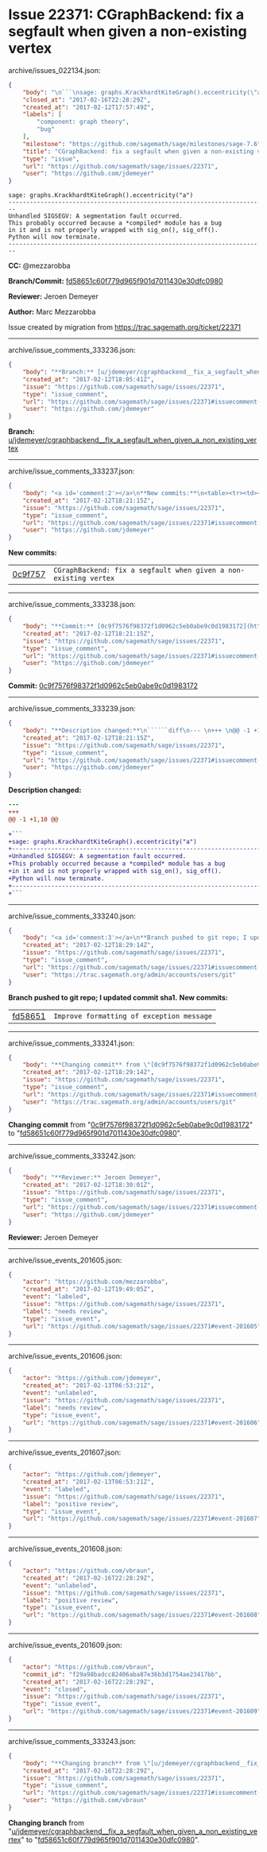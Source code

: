 # Issue 22371: CGraphBackend: fix a segfault when given a non-existing vertex

archive/issues_022134.json:
```json
{
    "body": "\n```\nsage: graphs.KrackhardtKiteGraph().eccentricity(\"a\")\n------------------------------------------------------------------------\nUnhandled SIGSEGV: A segmentation fault occurred.\nThis probably occurred because a *compiled* module has a bug\nin it and is not properly wrapped with sig_on(), sig_off().\nPython will now terminate.\n------------------------------------------------------------------------\n```\n\n**CC:**  @mezzarobba\n\n**Branch/Commit:** [fd58651c60f779d965f901d7011430e30dfc0980](https://github.com/sagemath/sagetrac-mirror/commit/fd58651c60f779d965f901d7011430e30dfc0980)\n\n**Reviewer:** Jeroen Demeyer\n\n**Author:** Marc Mezzarobba\n\nIssue created by migration from https://trac.sagemath.org/ticket/22371\n\n",
    "closed_at": "2017-02-16T22:28:29Z",
    "created_at": "2017-02-12T17:57:49Z",
    "labels": [
        "component: graph theory",
        "bug"
    ],
    "milestone": "https://github.com/sagemath/sage/milestones/sage-7.6",
    "title": "CGraphBackend: fix a segfault when given a non-existing vertex",
    "type": "issue",
    "url": "https://github.com/sagemath/sage/issues/22371",
    "user": "https://github.com/jdemeyer"
}
```

```
sage: graphs.KrackhardtKiteGraph().eccentricity("a")
------------------------------------------------------------------------
Unhandled SIGSEGV: A segmentation fault occurred.
This probably occurred because a *compiled* module has a bug
in it and is not properly wrapped with sig_on(), sig_off().
Python will now terminate.
------------------------------------------------------------------------
```

**CC:**  @mezzarobba

**Branch/Commit:** [fd58651c60f779d965f901d7011430e30dfc0980](https://github.com/sagemath/sagetrac-mirror/commit/fd58651c60f779d965f901d7011430e30dfc0980)

**Reviewer:** Jeroen Demeyer

**Author:** Marc Mezzarobba

Issue created by migration from https://trac.sagemath.org/ticket/22371





---

archive/issue_comments_333236.json:
```json
{
    "body": "**Branch:** [u/jdemeyer/cgraphbackend__fix_a_segfault_when_given_a_non_existing_vertex](https://github.com/sagemath/sagetrac-mirror/tree/u/jdemeyer/cgraphbackend__fix_a_segfault_when_given_a_non_existing_vertex)",
    "created_at": "2017-02-12T18:05:41Z",
    "issue": "https://github.com/sagemath/sage/issues/22371",
    "type": "issue_comment",
    "url": "https://github.com/sagemath/sage/issues/22371#issuecomment-333236",
    "user": "https://github.com/jdemeyer"
}
```

**Branch:** [u/jdemeyer/cgraphbackend__fix_a_segfault_when_given_a_non_existing_vertex](https://github.com/sagemath/sagetrac-mirror/tree/u/jdemeyer/cgraphbackend__fix_a_segfault_when_given_a_non_existing_vertex)



---

archive/issue_comments_333237.json:
```json
{
    "body": "<a id='comment:2'></a>\n**New commits:**\n<table><tr><td><a href=\"https://github.com/sagemath/sagetrac-mirror/commit/0c9f7576f98372f1d0962c5eb0abe9c0d1983172\">0c9f757</a></td><td><code>CGraphBackend: fix a segfault when given a non-existing vertex</code></td></tr></table>\n",
    "created_at": "2017-02-12T18:21:15Z",
    "issue": "https://github.com/sagemath/sage/issues/22371",
    "type": "issue_comment",
    "url": "https://github.com/sagemath/sage/issues/22371#issuecomment-333237",
    "user": "https://github.com/jdemeyer"
}
```

<a id='comment:2'></a>
**New commits:**
<table><tr><td><a href="https://github.com/sagemath/sagetrac-mirror/commit/0c9f7576f98372f1d0962c5eb0abe9c0d1983172">0c9f757</a></td><td><code>CGraphBackend: fix a segfault when given a non-existing vertex</code></td></tr></table>




---

archive/issue_comments_333238.json:
```json
{
    "body": "**Commit:** [0c9f7576f98372f1d0962c5eb0abe9c0d1983172](https://github.com/sagemath/sagetrac-mirror/commit/0c9f7576f98372f1d0962c5eb0abe9c0d1983172)",
    "created_at": "2017-02-12T18:21:15Z",
    "issue": "https://github.com/sagemath/sage/issues/22371",
    "type": "issue_comment",
    "url": "https://github.com/sagemath/sage/issues/22371#issuecomment-333238",
    "user": "https://github.com/jdemeyer"
}
```

**Commit:** [0c9f7576f98372f1d0962c5eb0abe9c0d1983172](https://github.com/sagemath/sagetrac-mirror/commit/0c9f7576f98372f1d0962c5eb0abe9c0d1983172)



---

archive/issue_comments_333239.json:
```json
{
    "body": "**Description changed:**\n``````diff\n--- \n+++ \n@@ -1 +1,10 @@\n \n+```\n+sage: graphs.KrackhardtKiteGraph().eccentricity(\"a\")\n+------------------------------------------------------------------------\n+Unhandled SIGSEGV: A segmentation fault occurred.\n+This probably occurred because a *compiled* module has a bug\n+in it and is not properly wrapped with sig_on(), sig_off().\n+Python will now terminate.\n+------------------------------------------------------------------------\n+```\n``````\n",
    "created_at": "2017-02-12T18:21:15Z",
    "issue": "https://github.com/sagemath/sage/issues/22371",
    "type": "issue_comment",
    "url": "https://github.com/sagemath/sage/issues/22371#issuecomment-333239",
    "user": "https://github.com/jdemeyer"
}
```

**Description changed:**
``````diff
--- 
+++ 
@@ -1 +1,10 @@
 
+```
+sage: graphs.KrackhardtKiteGraph().eccentricity("a")
+------------------------------------------------------------------------
+Unhandled SIGSEGV: A segmentation fault occurred.
+This probably occurred because a *compiled* module has a bug
+in it and is not properly wrapped with sig_on(), sig_off().
+Python will now terminate.
+------------------------------------------------------------------------
+```
``````




---

archive/issue_comments_333240.json:
```json
{
    "body": "<a id='comment:3'></a>\n**Branch pushed to git repo; I updated commit sha1.** **New commits:**\n<table><tr><td><a href=\"https://github.com/sagemath/sagetrac-mirror/commit/fd58651c60f779d965f901d7011430e30dfc0980\">fd58651</a></td><td><code>Improve formatting of exception message</code></td></tr></table>\n",
    "created_at": "2017-02-12T18:29:14Z",
    "issue": "https://github.com/sagemath/sage/issues/22371",
    "type": "issue_comment",
    "url": "https://github.com/sagemath/sage/issues/22371#issuecomment-333240",
    "user": "https://trac.sagemath.org/admin/accounts/users/git"
}
```

<a id='comment:3'></a>
**Branch pushed to git repo; I updated commit sha1.** **New commits:**
<table><tr><td><a href="https://github.com/sagemath/sagetrac-mirror/commit/fd58651c60f779d965f901d7011430e30dfc0980">fd58651</a></td><td><code>Improve formatting of exception message</code></td></tr></table>




---

archive/issue_comments_333241.json:
```json
{
    "body": "**Changing commit** from \"[0c9f7576f98372f1d0962c5eb0abe9c0d1983172](https://github.com/sagemath/sagetrac-mirror/commit/0c9f7576f98372f1d0962c5eb0abe9c0d1983172)\" to \"[fd58651c60f779d965f901d7011430e30dfc0980](https://github.com/sagemath/sagetrac-mirror/commit/fd58651c60f779d965f901d7011430e30dfc0980)\".",
    "created_at": "2017-02-12T18:29:14Z",
    "issue": "https://github.com/sagemath/sage/issues/22371",
    "type": "issue_comment",
    "url": "https://github.com/sagemath/sage/issues/22371#issuecomment-333241",
    "user": "https://trac.sagemath.org/admin/accounts/users/git"
}
```

**Changing commit** from "[0c9f7576f98372f1d0962c5eb0abe9c0d1983172](https://github.com/sagemath/sagetrac-mirror/commit/0c9f7576f98372f1d0962c5eb0abe9c0d1983172)" to "[fd58651c60f779d965f901d7011430e30dfc0980](https://github.com/sagemath/sagetrac-mirror/commit/fd58651c60f779d965f901d7011430e30dfc0980)".



---

archive/issue_comments_333242.json:
```json
{
    "body": "**Reviewer:** Jeroen Demeyer",
    "created_at": "2017-02-12T18:30:01Z",
    "issue": "https://github.com/sagemath/sage/issues/22371",
    "type": "issue_comment",
    "url": "https://github.com/sagemath/sage/issues/22371#issuecomment-333242",
    "user": "https://github.com/jdemeyer"
}
```

**Reviewer:** Jeroen Demeyer



---

archive/issue_events_201605.json:
```json
{
    "actor": "https://github.com/mezzarobba",
    "created_at": "2017-02-12T19:49:05Z",
    "event": "labeled",
    "issue": "https://github.com/sagemath/sage/issues/22371",
    "label": "needs review",
    "type": "issue_event",
    "url": "https://github.com/sagemath/sage/issues/22371#event-201605"
}
```



---

archive/issue_events_201606.json:
```json
{
    "actor": "https://github.com/jdemeyer",
    "created_at": "2017-02-13T06:53:21Z",
    "event": "unlabeled",
    "issue": "https://github.com/sagemath/sage/issues/22371",
    "label": "needs review",
    "type": "issue_event",
    "url": "https://github.com/sagemath/sage/issues/22371#event-201606"
}
```



---

archive/issue_events_201607.json:
```json
{
    "actor": "https://github.com/jdemeyer",
    "created_at": "2017-02-13T06:53:21Z",
    "event": "labeled",
    "issue": "https://github.com/sagemath/sage/issues/22371",
    "label": "positive review",
    "type": "issue_event",
    "url": "https://github.com/sagemath/sage/issues/22371#event-201607"
}
```



---

archive/issue_events_201608.json:
```json
{
    "actor": "https://github.com/vbraun",
    "created_at": "2017-02-16T22:28:29Z",
    "event": "unlabeled",
    "issue": "https://github.com/sagemath/sage/issues/22371",
    "label": "positive review",
    "type": "issue_event",
    "url": "https://github.com/sagemath/sage/issues/22371#event-201608"
}
```



---

archive/issue_events_201609.json:
```json
{
    "actor": "https://github.com/vbraun",
    "commit_id": "f29a98badcc82406aba87e36b3d1754ae23417bb",
    "created_at": "2017-02-16T22:28:29Z",
    "event": "closed",
    "issue": "https://github.com/sagemath/sage/issues/22371",
    "type": "issue_event",
    "url": "https://github.com/sagemath/sage/issues/22371#event-201609"
}
```



---

archive/issue_comments_333243.json:
```json
{
    "body": "**Changing branch** from \"[u/jdemeyer/cgraphbackend__fix_a_segfault_when_given_a_non_existing_vertex](https://github.com/sagemath/sagetrac-mirror/tree/u/jdemeyer/cgraphbackend__fix_a_segfault_when_given_a_non_existing_vertex)\" to \"[fd58651c60f779d965f901d7011430e30dfc0980](https://github.com/sagemath/sagetrac-mirror/commit/fd58651c60f779d965f901d7011430e30dfc0980)\".",
    "created_at": "2017-02-16T22:28:29Z",
    "issue": "https://github.com/sagemath/sage/issues/22371",
    "type": "issue_comment",
    "url": "https://github.com/sagemath/sage/issues/22371#issuecomment-333243",
    "user": "https://github.com/vbraun"
}
```

**Changing branch** from "[u/jdemeyer/cgraphbackend__fix_a_segfault_when_given_a_non_existing_vertex](https://github.com/sagemath/sagetrac-mirror/tree/u/jdemeyer/cgraphbackend__fix_a_segfault_when_given_a_non_existing_vertex)" to "[fd58651c60f779d965f901d7011430e30dfc0980](https://github.com/sagemath/sagetrac-mirror/commit/fd58651c60f779d965f901d7011430e30dfc0980)".
